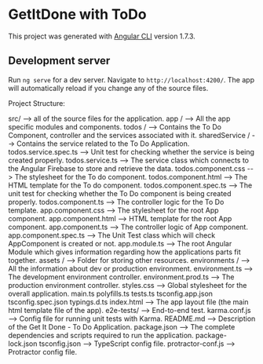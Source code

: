 # GetItDone with ToDo

This project was generated with [Angular CLI](https://github.com/angular/angular-cli) version 1.7.3.

## Development server

Run `ng serve` for a dev server. Navigate to `http://localhost:4200/`. The app will automatically reload if you change any of the source files.

Project Structure:

src/                    		  --> all of the source files for the application.
  app /							  --> All the app specific modules and components.
	todos /						  --> Contains the To Do Component, controller and the services associated with it.
		sharedService / 		  --> Contains the service related to the To Do Application.
			todos.service.spec.ts --> Unit test for checking whether the service is being created properly.
			todos.service.ts 	  --> The service class which connects to the Angular Firebase to store and retrieve the data.
		todos.component.css 	  --> The stylesheet for the To do component.
		todos.component.html 	  --> The HTML template for the To do component.
		todos.component.spec.ts   --> The unit test for checking whether the To Do component is being created properly.
		todos.component.ts 		  --> The controller logic for the To Do template.
	app.component.css 			  --> The stylesheet for the root App component.
	app.component.html			  --> HTML template for the root App component.
	app.component.ts			  --> The controller logic of App component. 
	app.component.spec.ts 		  --> The Unit Test class which will check AppComponent is created or not.
	app.module.ts 				  --> The root Angular Module which gives information regarding how the applications parts fit together.
  assets /      	 	  	  	  --> Folder for storing other resources.
  environments / 				  --> All the information about dev or production environment.
	environment.ts				  --> The development environment controller.
	environment.prod.ts			  --> The production environment controller.
  styles.css      		  		  --> Global stylesheet for the overall application.
  main.ts
  polyfills.ts
  tests.ts
  tsconfig.app.json
  tsconfig.spec.json
  typings.d.ts
  index.html            		  --> The app layout file (the main html template file of the app).
e2e-tests/            		  --> End-to-end test.
karma.conf.js         		  --> Config file for running unit tests with Karma.
README.md					  --> Description of the Get It Done - To Do Application.
package.json				  --> The complete dependencies and scripts required to run the application.
package-lock.json
tsconfig.json				  --> TypeScript config file.
protractor-conf.js    		  --> Protractor config file.



